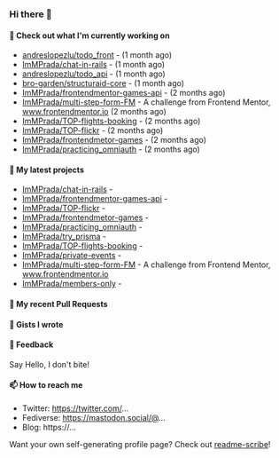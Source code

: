 ### Hi there 👋

#### 👷 Check out what I'm currently working on

- [andreslopezlu/todo_front](https://github.com/andreslopezlu/todo_front) -  (1 month ago)
- [ImMPrada/chat-in-rails](https://github.com/ImMPrada/chat-in-rails) -  (1 month ago)
- [andreslopezlu/todo_api](https://github.com/andreslopezlu/todo_api) -  (1 month ago)
- [bro-garden/structuraid-core](https://github.com/bro-garden/structuraid-core) -  (1 month ago)
- [ImMPrada/frontendmentor-games-api](https://github.com/ImMPrada/frontendmentor-games-api) -  (2 months ago)
- [ImMPrada/multi-step-form-FM](https://github.com/ImMPrada/multi-step-form-FM) - A challenge from Frontend Mentor, www.frontendmentor.io (2 months ago)
- [ImMPrada/TOP-flights-booking](https://github.com/ImMPrada/TOP-flights-booking) -  (2 months ago)
- [ImMPrada/TOP-flickr](https://github.com/ImMPrada/TOP-flickr) -  (2 months ago)
- [ImMPrada/frontendmetor-games](https://github.com/ImMPrada/frontendmetor-games) -  (2 months ago)
- [ImMPrada/practicing_omniauth](https://github.com/ImMPrada/practicing_omniauth) -  (2 months ago)

#### 🌱 My latest projects

- [ImMPrada/chat-in-rails](https://github.com/ImMPrada/chat-in-rails) - 
- [ImMPrada/frontendmentor-games-api](https://github.com/ImMPrada/frontendmentor-games-api) - 
- [ImMPrada/TOP-flickr](https://github.com/ImMPrada/TOP-flickr) - 
- [ImMPrada/frontendmetor-games](https://github.com/ImMPrada/frontendmetor-games) - 
- [ImMPrada/practicing_omniauth](https://github.com/ImMPrada/practicing_omniauth) - 
- [ImMPrada/try_prisma](https://github.com/ImMPrada/try_prisma) - 
- [ImMPrada/TOP-flights-booking](https://github.com/ImMPrada/TOP-flights-booking) - 
- [ImMPrada/private-events](https://github.com/ImMPrada/private-events) - 
- [ImMPrada/multi-step-form-FM](https://github.com/ImMPrada/multi-step-form-FM) - A challenge from Frontend Mentor, www.frontendmentor.io
- [ImMPrada/members-only](https://github.com/ImMPrada/members-only) - 

#### 🔨 My recent Pull Requests


#### 📓 Gists I wrote



#### 💬 Feedback

Say Hello, I don't bite!

#### 📫 How to reach me

- Twitter: https://twitter.com/...
- Fediverse: https://mastodon.social/@...
- Blog: https://...

Want your own self-generating profile page? Check out [readme-scribe](https://github.com/muesli/readme-scribe)!
